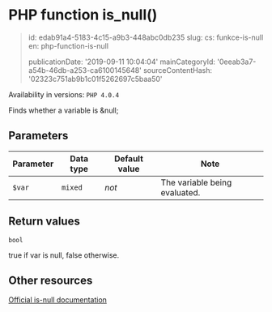 PHP function is_null()
======================

> id: edab91a4-5183-4c15-a9b3-448abc0db235
> slug:
> 	cs: funkce-is-null
> 	en: php-function-is-null
> 
> publicationDate: '2019-09-11 10:04:04'
> mainCategoryId: '0eeab3a7-a54b-46db-a253-ca6100145648'
> sourceContentHash: '02323c751ab9b1c01f5262697c5baa50'

Availability in versions: `PHP 4.0.4`

Finds whether a variable is &null;


Parameters
--------------

| Parameter | Data type | Default value | Note |
|-----|-----|-----|-----|
| `$var` | `mixed` | *not* | The variable being evaluated. |


Return values
----------------

`bool`

true if var is null, false
otherwise.

Other resources
------------

[Official is-null documentation](https://www.php.net/manual/en/function.is-null.php)
